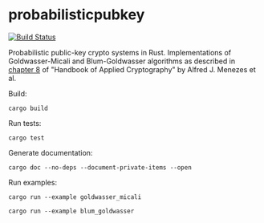 # probabilisticpubkey

[![Build Status](https://travis-ci.org/crodriguezvega/probabilisticpubkey.svg?branch=master)](https://travis-ci.org/crodriguezvega/probabilisticpubkey)

Probabilistic public-key crypto systems in Rust. Implementations of Goldwasser-Micali and Blum-Goldwasser algorithms as described in [chapter 8](http://cacr.uwaterloo.ca/hac/about/chap8.pdf) of "Handbook of Applied Cryptography" by Alfred J. Menezes et al.

Build:

`cargo build`

Run tests:

`cargo test`

Generate documentation:

`cargo doc --no-deps --document-private-items --open`

Run examples:

`cargo run --example goldwasser_micali`

`cargo run --example blum_goldwasser`

